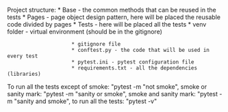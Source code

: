 Project structure:
                  * Base - the common methods that can be reused in the tests
                  * Pages - page object design pattern, here will be placed the reusable code divided by pages
                  * Tests - here will be placed all the tests
                  * venv folder - virtual environment (should be in the gitignore)

                         * gitignore file
                         * conftest.py - the code that will be used in every test
                         * pytest.ini - pytest configuration file
                         * requirements.txt - all the dependencies (libraries)


To run all the tests except of smoke: "pytest -m "not smoke",
smoke or sanity mark: "pytest -m "sanity or smoke",
smoke and sanity mark: "pytest -m "sanity and smoke",
to run all the tests: "pytest -v"





